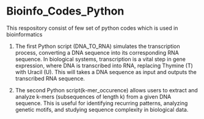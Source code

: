 # Bioinfo_Codes_Python
This respository consist of few set of python codes which is used in bioinformatics
1. The first Python script (DNA_TO_RNA) simulates the transcription process, converting a DNA sequence into its corresponding RNA sequence. In biological systems, transcription is a vital step in gene expression, where DNA is transcribed into RNA, replacing Thymine (T) with Uracil (U). This will takes a DNA sequence as input and outputs the transcribed RNA sequence.

2. The second Python script(k-mer_occurence) allows users to extract and analyze k-mers (subsequences of length k) from a given DNA sequence. This is useful for identifying recurring patterns, analyzing genetic motifs, and studying sequence complexity in biological data.
